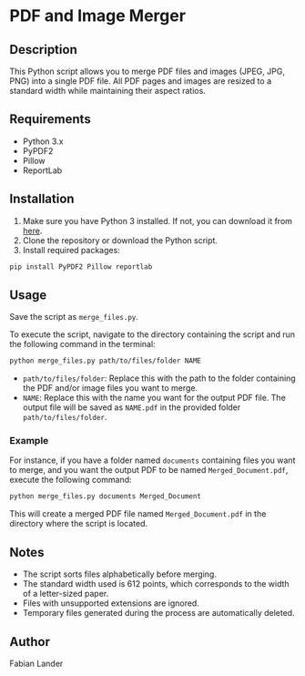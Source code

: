# PDF and Image Merger

## Description

This Python script allows you to merge PDF files and images (JPEG, JPG, PNG) into a single PDF file. All PDF pages and images are resized to a standard width while maintaining their aspect ratios.

## Requirements

- Python 3.x
- PyPDF2
- Pillow
- ReportLab

## Installation

1. Make sure you have Python 3 installed. If not, you can download it from [here](https://www.python.org/downloads/).
2. Clone the repository or download the Python script.
3. Install required packages:

```bash
pip install PyPDF2 Pillow reportlab
```

## Usage

Save the script as `merge_files.py`.

To execute the script, navigate to the directory containing the script and run the following command in the terminal:

```bash
python merge_files.py path/to/files/folder NAME
```

- `path/to/files/folder`: Replace this with the path to the folder containing the PDF and/or image files you want to merge.
- `NAME`: Replace this with the name you want for the output PDF file. The output file will be saved as `NAME.pdf` in the provided folder `path/to/files/folder`.

### Example

For instance, if you have a folder named `documents` containing files you want to merge, and you want the output PDF to be named `Merged_Document.pdf`, execute the following command:

```bash
python merge_files.py documents Merged_Document
```

This will create a merged PDF file named `Merged_Document.pdf` in the directory where the script is located.

## Notes

- The script sorts files alphabetically before merging.
- The standard width used is 612 points, which corresponds to the width of a letter-sized paper.
- Files with unsupported extensions are ignored.
- Temporary files generated during the process are automatically deleted.

## Author

Fabian Lander